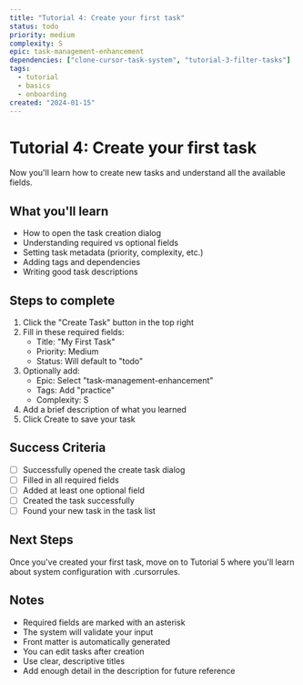```yaml
---
title: "Tutorial 4: Create your first task"
status: todo
priority: medium
complexity: S
epic: task-management-enhancement
dependencies: ["clone-cursor-task-system", "tutorial-3-filter-tasks"]
tags:
  - tutorial
  - basics
  - onboarding
created: "2024-01-15"
---
```


# Tutorial 4: Create your first task

Now you'll learn how to create new tasks and understand all the available fields.

## What you'll learn

- How to open the task creation dialog
- Understanding required vs optional fields
- Setting task metadata (priority, complexity, etc.)
- Adding tags and dependencies
- Writing good task descriptions

## Steps to complete

1. Click the "Create Task" button in the top right
2. Fill in these required fields:
   - Title: "My First Task"
   - Priority: Medium
   - Status: Will default to "todo"
3. Optionally add:
   - Epic: Select "task-management-enhancement"
   - Tags: Add "practice"
   - Complexity: S
4. Add a brief description of what you learned
5. Click Create to save your task

## Success Criteria

- [ ] Successfully opened the create task dialog
- [ ] Filled in all required fields
- [ ] Added at least one optional field
- [ ] Created the task successfully
- [ ] Found your new task in the task list

## Next Steps

Once you've created your first task, move on to Tutorial 5 where you'll learn about system configuration with .cursorrules.

## Notes

- Required fields are marked with an asterisk
- The system will validate your input
- Front matter is automatically generated
- You can edit tasks after creation
- Use clear, descriptive titles
- Add enough detail in the description for future reference
